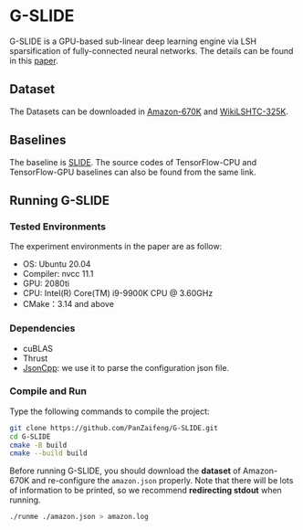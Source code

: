# G-SLIDE

G-SLIDE is a GPU-based sub-linear deep learning engine via LSH sparsification of fully-connected neural networks. The details can be found in this [paper](https://ieeexplore.ieee.org/document/9635657).

## Dataset

The Datasets can be downloaded in [Amazon-670K](https://drive.google.com/open?id=0B3lPMIHmG6vGdUJwRzltS1dvUVk) and [WikiLSHTC-325K](https://drive.google.com/file/d/0B3lPMIHmG6vGSHE1SWx4TVRva3c/view?resourcekey=0-ZGNqdLuqttRdnAj-U0bktA).

## Baselines

The baseline is [SLIDE](https://github.com/keroro824/HashingDeepLearning). The source codes of TensorFlow-CPU and TensorFlow-GPU baselines can also be found from the same link.

## Running G-SLIDE

### Tested Environments

The experiment environments in the paper are as follow:

* OS: Ubuntu 20.04
* Compiler: nvcc 11.1
* GPU: 2080ti
* CPU: Intel(R) Core(TM) i9-9900K CPU @ 3.60GHz
* CMake：3.14 and above

### Dependencies

* cuBLAS
* Thrust
* [JsonCpp](https://github.com/open-source-parsers/jsoncpp): we use it to parse the configuration json file.

### Compile and Run

Type the following commands to compile the project:

```bash
git clone https://github.com/PanZaifeng/G-SLIDE.git
cd G-SLIDE
cmake -B build
cmake --build build
```

Before running G-SLIDE, you should download the **dataset** of Amazon-670K and re-configure the `amazon.json` properly. Note that there will be lots of information to be printed, so we recommend **redirecting stdout** when running.

```bash
./runme ./amazon.json > amazon.log
```
